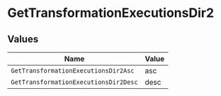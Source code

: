 # GetTransformationExecutionsDir2


## Values

| Name                                  | Value                                 |
| ------------------------------------- | ------------------------------------- |
| `GetTransformationExecutionsDir2Asc`  | asc                                   |
| `GetTransformationExecutionsDir2Desc` | desc                                  |